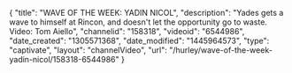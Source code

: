 {
    "title": "WAVE OF THE WEEK: YADIN NICOL",
    "description": "Yades gets a wave to himself at Rincon, and doesn't let the opportunity go to waste. Video: Tom Aiello",
    "channelid": "158318",
    "videoid": "6544986",
    "date_created": "1305571368",
    "date_modified": "1445964573",
    "type": "captivate",
    "layout": "channelVideo",
    "url": "\/hurley\/wave-of-the-week-yadin-nicol\/158318-6544986"
}